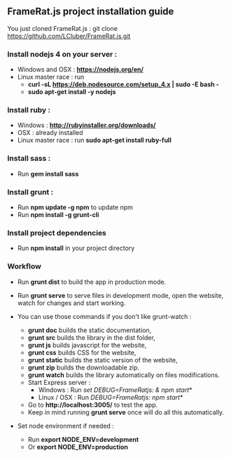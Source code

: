 ## FrameRat.js project installation guide

You just cloned FrameRat.js : git clone https://github.com/LCluber/FrameRat.js.git

### Install nodejs 4 on your server :
  - Windows and OSX : **https://nodejs.org/en/**
  - Linux master race : run
    - **curl -sL https://deb.nodesource.com/setup_4.x | sudo -E bash -**
    - **sudo apt-get install -y nodejs**


### Install ruby :
  - Windows : **http://rubyinstaller.org/downloads/**
  - OSX : already installed
  - Linux master race : run **sudo apt-get install ruby-full**


### Install sass :
  - Run **gem install sass**


### Install grunt :
  - Run **npm update -g npm** to update npm
  - Run **npm install -g grunt-cli**


### Install project dependencies
  - Run **npm install** in your project directory


### Workflow
  - Run **grunt dist** to build the app in production mode.
  - Run **grunt serve** to serve files in development mode, open the website, watch for changes and start working.

  - You can use those commands if you don't like grunt-watch :
    - **grunt doc** builds the static documentation,
    - **grunt src** builds the library in the dist folder,
    - **grunt js** builds javascript for the website,
    - **grunt css** builds CSS for the website,
    - **grunt static** builds the static version of the website,
    - **grunt zip** builds the downloadable zip.
    - **grunt watch** builds the library automatically on files modifications.
    - Start Express server :
      - Windows : Run **set DEBUG=FrameRatjs:* & npm start**
      - Linux / OSX : Run **DEBUG=FrameRatjs:* npm start**
    - Go to **http://localhost:3005/** to test the app.
    - Keep in mind running **grunt serve** once will do all this automatically.
    
    
  - Set node environment if needed : 
    - Run **export NODE_ENV=development**
    - Or **export NODE_ENV=production**
